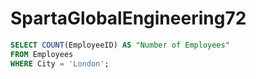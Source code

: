 # SpartaGlobalEngineering72
```sql
SELECT COUNT(EmployeeID) AS "Number of Employees"
FROM Employees
WHERE City = 'London';
```
